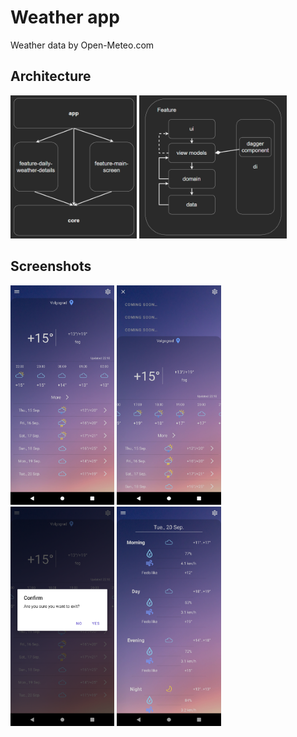 # Weather app
Weather data by Open-Meteo.com

<h2>Architecture</h2>
<span>
   <img src="app/arch1.png" width="40%">
   <img src="app/arch2.png" width="47%">
</span>
<h2>Screenshots</h2>

<span>
  <img src="app/screen1.png" width="33%">
   <img src="app/screen2.png" width="33%">
   <img src="app/screen3.png" width="33%">
   <img src="app/screen4.png" width="33%">
</span>
